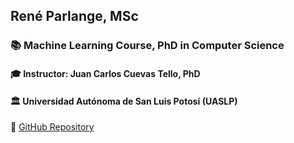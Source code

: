 ## René Parlange, MSc
### 📚 Machine Learning Course, PhD in Computer Science
#### 🎓 Instructor: Juan Carlos Cuevas Tello, PhD
#### 🏛 Universidad Autónoma de San Luis Potosí (UASLP)

🔗 [GitHub Repository](https://github.com/parlange/)
